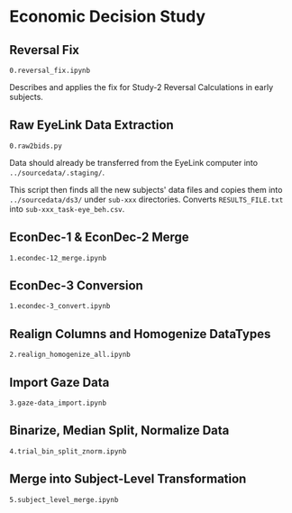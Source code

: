 # Economic Decision Study

## Reversal Fix
`0.reversal_fix.ipynb`

Describes and applies the fix for Study-2 Reversal Calculations in early subjects.

## Raw EyeLink Data Extraction
`0.raw2bids.py`

Data should already be transferred from the EyeLink computer into `../sourcedata/.staging/`.

This script then finds all the new subjects' data files and copies them into `../sourcedata/ds3/` under `sub-xxx` directories.
Converts `RESULTS_FILE.txt` into `sub-xxx_task-eye_beh.csv`.

## EconDec-1 & EconDec-2 Merge
`1.econdec-12_merge.ipynb`

## EconDec-3 Conversion
`1.econdec-3_convert.ipynb`

## Realign Columns and Homogenize DataTypes
`2.realign_homogenize_all.ipynb`

## Import Gaze Data
`3.gaze-data_import.ipynb`

## Binarize, Median Split, Normalize Data
`4.trial_bin_split_znorm.ipynb`

## Merge into Subject-Level Transformation
`5.subject_level_merge.ipynb`
